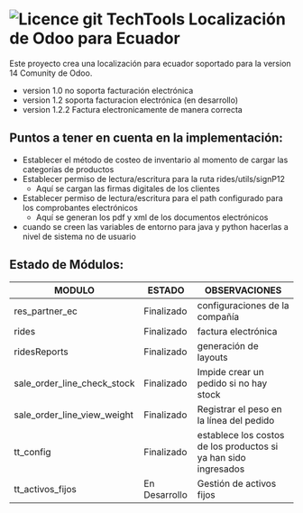 ![Licence](https://img.shields.io/badge/licence-AGPL--3-blue.svg)
git 
TechTools Localización de Odoo para Ecuador
=================================

Este proyecto crea una localización para ecuador soportado para la version 14 Comunity de Odoo.

- version 1.0 no soporta facturación electrónica
- version 1.2 soporta facturacion electrónica (en desarrollo)
- version 1.2.2 Factura electronicamente de manera correcta 

Puntos a tener en cuenta en la implementación:
---------------------------------------------
 - Establecer el método de costeo de inventario al momento de cargar las categorías de productos
 - Establecer permiso de lectura/escritura para la ruta rides/utils/signP12
    - Aquí se cargan las firmas digitales de los clientes
 - Establecer permiso de lectura/escritura para el path configurado para los comprobantes electrónicos
    - Aquí se generan los pdf y xml de los documentos electrónicos
 - cuando se creen las variables de entorno para java y python hacerlas a nivel de sistema no de usuario 

Estado de Módulos:
-----------------
| MODULO                   | ESTADO    | OBSERVACIONES                           |
|--------------------------|-----------|-----------------------------------------|
| res_partner_ec   | Finalizado| configuraciones de la compañía
| rides   | Finalizado| factura electrónica
| ridesReports   | Finalizado| generación de layouts
| sale_order_line_check_stock   | Finalizado| Impide crear un pedido si no hay stock
| sale_order_line_view_weight   | Finalizado| Registrar el peso en la línea del pedido
| tt_config   | Finalizado| establece los costos de los productos si ya han sido ingresados
| tt_activos_fijos   | En Desarrollo | Gestión de activos fijos 

